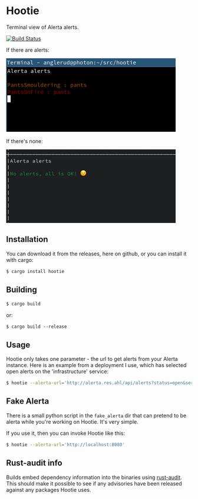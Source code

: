 # Hootie

Terminal view of Alerta alerts.

[![Build Status](https://travis-ci.org/anglerud/hootie.svg?branch=master)](https://travis-ci.org/anglerud/hootie)


If there are alerts:

![screenshot](./hootie.png)

If there's none:

![screenshot all ok](./hootie_all_ok.png)


## Installation

You can download it from the releases, here on github, or you can install it
with cargo:

```bash
$ cargo install hootie
```


## Building

```bash
$ cargo build
```

or:

```
$ cargo build --release
```


## Usage

Hootie only takes one parameter - the url to get alerts from your Alerta
instance. Here is an example from a deployment I use, which has selected open
alerts on the 'infrastructure' service:

```bash
$ hootie --alerta-url='http://alerta.res.ahl/api/alerts?status=open&service=infrastructure'
```


## Fake Alerta

There is a small python script in the `fake_alerta` dir that can pretend to be
alerta while you're working on Hootie. It's very simple.

If you use it, then you can invoke Hootie like this:

```bash
$ hootie --alerta-url='http://localhost:8080'
```


## Rust-audit info

Builds embed dependency information into the binaries using
[rust-audit](https://github.com/Shnatsel/rust-audit). This should make it
possible to see if any advisories have been released against any packages
Hootie uses.
